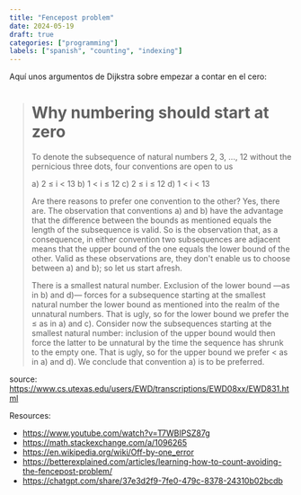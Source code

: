 ```yaml
---
title: "Fencepost problem"
date: 2024-05-19
draft: true
categories: ["programming"]
labels: ["spanish", "counting", "indexing"]
---
```



Aquí unos argumentos de Dijkstra sobre empezar a contar en el cero:


> # Why numbering should start at zero
>
> To denote the subsequence of natural numbers 2, 3, ..., 12 without the
> pernicious three dots, four conventions are open to us
>
>   a) 2 ≤ i < 13
>   b) 1 < i ≤ 12
>   c) 2 ≤ i ≤ 12
>   d) 1 < i < 13
>
> Are there reasons to prefer one convention to the other? Yes, there are. The
> observation that conventions a) and b) have the advantage that the difference
> between the bounds as mentioned equals the length of the subsequence is valid.
> So is the observation that, as a consequence, in either convention two
> subsequences are adjacent means that the upper bound of the one equals the
> lower bound of the other. Valid as these observations are, they don't enable us
> to choose between a) and b); so let us start afresh.
>
> There is a smallest natural number. Exclusion of the lower bound —as in b) and
> d)— forces for a subsequence starting at the smallest natural number the lower
> bound as mentioned into the realm of the unnatural numbers. That is ugly, so
> for the lower bound we prefer the ≤ as in a) and c). Consider now the
> subsequences starting at the smallest natural number: inclusion of the upper
> bound would then force the latter to be unnatural by the time the sequence has
> shrunk to the empty one. That is ugly, so for the upper bound we prefer < as in
> a) and d). We conclude that convention a) is to be preferred.

source: https://www.cs.utexas.edu/users/EWD/transcriptions/EWD08xx/EWD831.html


Resources:

- https://www.youtube.com/watch?v=T7WBIPSZ87g
- https://math.stackexchange.com/a/1096265
- https://en.wikipedia.org/wiki/Off-by-one_error
- https://betterexplained.com/articles/learning-how-to-count-avoiding-the-fencepost-problem/
- https://chatgpt.com/share/37e3d2f9-7fe0-479c-8378-24310b02bcdb


